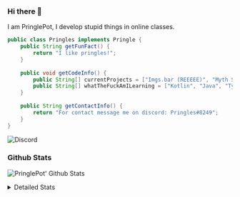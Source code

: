 ### Hi there 👋

I am PringlePot, I develop stupid things in online classes. 

```java
public class Pringles implements Pringle {
    public String getFunFact() {
        return "I like pringles!";
    }
    
    public void getCodeInfo() {
        public String[] currentProjects = ["Imgs.bar (REEEEE)", "Myth Sniper (Dead)"];
        public String[] whatTheFuckAmILearning = ["Kotlin", "Java", "Typescript", "NextJS"];
    }
    
    public String getContactInfo() {
        return "For contact message me on discord: Pringles#8249";
    }
}
```
![Discord](https://discord.c99.nl/widget/theme-1/226911291636318208.png)


### Github Stats
![PringlePot' Github Stats](https://github-readme-stats.vercel.app/api?username=PringlePot&show_icons=true&theme=dark)

<details>
  <summary>Detailed Stats</summary>
    
<!--START_SECTION:waka-->
![Lines of code](https://img.shields.io/badge/From%20Hello%20World%20I%27ve%20Written-96940%20lines%20of%20code-blue)

**🐱 My Github Data** 

> 🏆 590 Contributions in the Year 2021
 > 
> 📦 88.0 kB Used in Github's Storage 
 > 
> 💼 Opted to Hire
 > 
> 📜 8 Public Repositories 
 > 
> 🔑 9 Private Repositories  
 > 
**I'm an Early 🐤** 

```text
🌞 Morning    90 commits     ████░░░░░░░░░░░░░░░░░░░░░   18.79% 
🌆 Daytime    192 commits    ██████████░░░░░░░░░░░░░░░   40.08% 
🌃 Evening    197 commits    ██████████░░░░░░░░░░░░░░░   41.13% 
🌙 Night      0 commits      ░░░░░░░░░░░░░░░░░░░░░░░░░   0.0%

```
📅 **I'm Most Productive on Monday** 

```text
Monday       121 commits    ██████░░░░░░░░░░░░░░░░░░░   25.26% 
Tuesday      51 commits     ██░░░░░░░░░░░░░░░░░░░░░░░   10.65% 
Wednesday    58 commits     ███░░░░░░░░░░░░░░░░░░░░░░   12.11% 
Thursday     54 commits     ██░░░░░░░░░░░░░░░░░░░░░░░   11.27% 
Friday       34 commits     █░░░░░░░░░░░░░░░░░░░░░░░░   7.1% 
Saturday     75 commits     ████░░░░░░░░░░░░░░░░░░░░░   15.66% 
Sunday       86 commits     ████░░░░░░░░░░░░░░░░░░░░░   17.95%

```


📊 **This Week I Spent My Time On** 

```text
💬 Programming Languages: 
JavaScript               1 hr 52 mins        ████████████████████░░░░░   81.31% 
TypeScript               18 mins             ███░░░░░░░░░░░░░░░░░░░░░░   13.11% 
Bash                     5 mins              █░░░░░░░░░░░░░░░░░░░░░░░░   3.91% 
JSON                     2 mins              ░░░░░░░░░░░░░░░░░░░░░░░░░   1.67%

🔥 Editors: 
VS Code                  2 hrs 18 mins       █████████████████████████   100.0%

```

**I Mostly Code in Java** 

```text
Java                     7 repos             ████████████░░░░░░░░░░░░░   50.0% 
Python                   2 repos             ███░░░░░░░░░░░░░░░░░░░░░░   14.29% 
Kotlin                   1 repo              █░░░░░░░░░░░░░░░░░░░░░░░░   7.14% 
CSS                      1 repo              █░░░░░░░░░░░░░░░░░░░░░░░░   7.14% 
JavaScript               1 repo              █░░░░░░░░░░░░░░░░░░░░░░░░   7.14%

```



 Last Updated on 03/09/2021
<!--END_SECTION:waka-->
</details>
